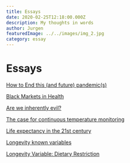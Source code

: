 ```yaml
---
title: Essays
date: 2020-02-25T12:18:00.000Z
description: My thoughts in words
author: Jurgen
featuredImage: ../../images/img_2.jpg
category: essay
---
```


# Essays

<!--[The Autotelic Founder](/essay1) -->

<!--[Do-ism: Process driven planning](/essay2)  -->

[How to End this (and future) pandemic(s)](/essay3)  

[Black Markets in Health](/essay5)

[Are we inherently evil?](/essay2)  

[The case for continuous temperature monitoring](/essay8)

[Life expectancy in the 21st century](/essay10)

[Longevity known variables](/essay7)

[Longevity Variable: Dietary Restriction](/essay11)







